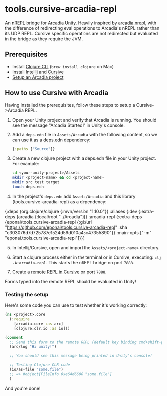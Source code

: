 # tools.cursive-arcadia-repl
An [nREPL] bridge for [Arcadia Unity]. Heavily inspired by [arcadia.nrepl](https://github.com/spacepluk/arcadia.nrepl),
with the difference of redirecting eval operations to Arcadia's nREPL rather than its UDP REPL. Cursive specific operations
are not redirected but evaluated in the bridge as they require the JVM.

[nREPL]: https://github.com/clojure/tools.nrepl
[Arcadia Unity]: https://github.com/arcadia-unity/Arcadia

## Prerequisites

* Install [Clojure CLI](https://clojure.org/guides/getting_started) (`brew install clojure` on Mac)
* Install [Intellij](https://www.jetbrains.com/idea/download/) and [Cursive](https://cursive-ide.com)
* [Setup an Arcadia project](https://github.com/arcadia-unity/Arcadia/wiki/Getting-Started)

## How to use Cursive with Arcadia

Having installed the prerequisites, follow these steps to setup a Cursive->Arcadia REPL.

1. Open your Unity project and verify that Arcadia is running. You should see the message "Arcadia Started!" in Unity's console.

2. Add a `deps.edn` file in `Assets/Arcadia` with the following content, so we can use it as a deps.edn dependency:

    ```clj
    {:paths ["Source"]}
    ```

3. Create a new clojure project with a deps.edn file in your Unity project. For example:

    ```sh
    cd <your-unity-project>/Assets
    mkdir <project-name> && cd <project-name>
    mkdir src test target
    touch deps.edn
    ```

4. In the project's `deps.edn` add `Assets/Arcadia` and this library (tools.cursive-arcadia-repl) as a dependency:

{:deps
 {org.clojure/clojure {:mvn/version "1.10.0"}}
 :aliases
 {:dev
  {:extra-deps
   {arcadia {:local/root "../Arcadia"}}}
  :arcadia-repl
  {:extra-deps
   {eponai/tools.cursive-arcadia-repl {:git/url "https://github.com/eponai/tools.cursive-arcadia-repl"
                                       :sha     "c303076d7d725787e1524d59d010a45c47355890"}}
   :main-opts
   ["-m" "eponai.tools.cursive-arcadia-repl"]}}}

5. In Intellij/Cursive, open and import the `Assets/<project-name>` directory.

6. Start a clojure process either in the terminal or in Cursive, executing: `clj -A:arcadia-repl`. This starts the nREPL bridge on port `7888`.

7. Create a [remote REPL in Cursive](https://cursive-ide.com/userguide/repl.html#remote-repls) on port `7888`.

Forms typed into the remote REPL should be evaluated in Unity!

### Testing the setup

Here's some code you can use to test whether it's working correctly:

```clj
(ns <project>.core
  (:require
    [arcadia.core :as arc]
    [clojure.clr.io :as io]))

(comment
  ;; Send this form to the remote REPL (default key binding cmd+shift+p)
  (arc/log "Hi unity!")

  ;; You should see this message being printed in Unity's console!

  ;; Testing Clojure CLR code
  (io/as-file "some.file")
  ;; => #object[FileInfo 0xe64d6600 "some.file"]
  )
```

And you're done!
